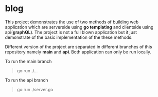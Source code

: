 # blog

This project demonstrates the use of two methods of building web application which are serverside using __go templating__ and clientside using api(__graphQL__). The project is not a full blown application but it just demonstrate of the basic implementation of the these methods.

Different version of the project are separated in different branches of this repository namely __main__ and __api__. Both application can only be run locally.

To run the main branch
>go run ./...

To run the api branch
>go run ./server.go
